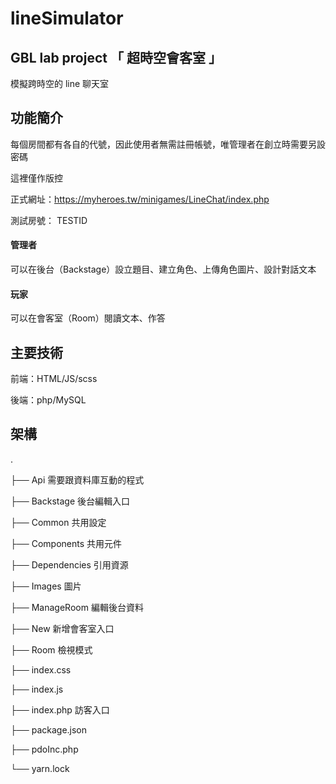# lineSimulator
## GBL lab project 「 超時空會客室 」

模擬跨時空的 line 聊天室

## 功能簡介

每個房間都有各自的代號，因此使用者無需註冊帳號，唯管理者在創立時需要另設密碼

這裡僅作版控

正式網址：https://myheroes.tw/minigames/LineChat/index.php

測試房號： TESTID

#### 管理者

可以在後台（Backstage）設立題目、建立角色、上傳角色圖片、設計對話文本

#### 玩家

可以在會客室（Room）閱讀文本、作答


## 主要技術

前端：HTML/JS/scss

後端：php/MySQL


## 架構

.

├── Api 需要跟資料庫互動的程式 

├── Backstage 後台編輯入口

├── Common 共用設定

├── Components 共用元件

├── Dependencies 引用資源

├── Images 圖片

├── ManageRoom 編輯後台資料

├── New 新增會客室入口

├── Room 檢視模式

├── index.css

├── index.js

├── index.php 訪客入口

├── package.json

├── pdoInc.php

└── yarn.lock


